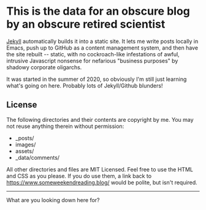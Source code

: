 # This is the data for an obscure blog by an obscure retired scientist

[Jekyll](https://github.com/mojombo/jekyll) automatically builds it into a static site.  It
lets me write posts locally in Emacs, push up to GitHub as a content management system,
and then have the site rebuilt -- static, with no cockroach-like infestations of awful, intrusive
Javascript nonsense for nefarious "business purposes" by shadowy corporate oligarchs.  

It was started in the summer of 2020, so obviously I'm still just learning what's going on
here.  Probably lots of Jekyll/Github blunders!  

## License

The following directories and their contents are copyright by me.  You may not reuse
anything therein without permission:  

* \_posts/  
* images/  
* assets/  
* \_data/comments/  

All other directories and files are MIT Licensed. Feel free to use the HTML and CSS as you
please. If you do use them, a link back to https://www.someweekendreading.blog/ would be
polite, but isn't required.  

---

What are you looking down here for?  
